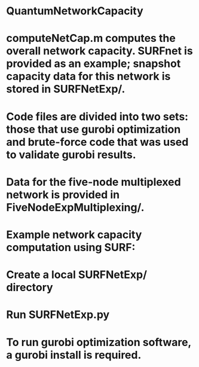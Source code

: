 # QuantumNetworkCapacity

# computeNetCap.m computes the overall network capacity. SURFnet is provided as an example; snapshot capacity data for this network is stored in SURFNetExp/. 

# Code files are divided into two sets: those that use gurobi optimization and brute-force code that was used to validate gurobi results.

# Data for the five-node multiplexed network is provided in FiveNodeExpMultiplexing/.

# Example network capacity computation using SURF:
  # Create a local SURFNetExp/ directory
  # Run SURFNetExp.py

# To run gurobi optimization software, a gurobi install is required.
